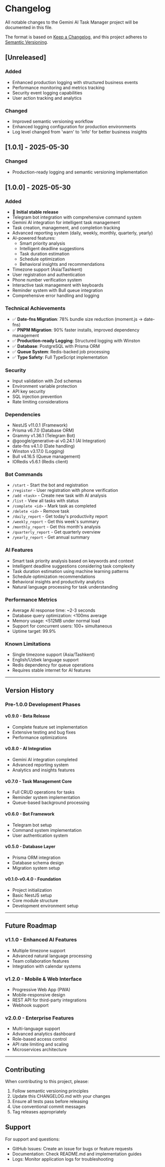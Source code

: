 # Changelog

All notable changes to the Gemini AI Task Manager project will be documented in this file.

The format is based on [Keep a Changelog](https://keepachangelog.com/en/1.0.0/),
and this project adheres to [Semantic Versioning](https://semver.org/spec/v2.0.0.html).

## [Unreleased]

### Added
- Enhanced production logging with structured business events
- Performance monitoring and metrics tracking
- Security event logging capabilities
- User action tracking and analytics

### Changed
- Improved semantic versioning workflow
- Enhanced logging configuration for production environments
- Log level changed from 'warn' to 'info' for better business insights

## [1.0.1] - 2025-05-30

### Changed
- Production-ready logging and semantic versioning implementation

## [1.0.0] - 2025-05-30

### Added
- 🎉 **Initial stable release**
- Telegram bot integration with comprehensive command system
- Gemini AI integration for intelligent task management
- Task creation, management, and completion tracking
- Advanced reporting system (daily, weekly, monthly, quarterly, yearly)
- AI-powered features:
  - Smart priority analysis
  - Intelligent deadline suggestions
  - Task duration estimation
  - Schedule optimization
  - Behavioral insights and recommendations
- Timezone support (Asia/Tashkent)
- User registration and authentication
- Phone number verification system
- Interactive task management with keyboards
- Reminder system with Bull queue integration
- Comprehensive error handling and logging

### Technical Achievements
- ✅ **Date-fns Migration**: 78% bundle size reduction (moment.js → date-fns)
- ✅ **PNPM Migration**: 90% faster installs, improved dependency management
- ✅ **Production-ready Logging**: Structured logging with Winston
- ✅ **Database**: PostgreSQL with Prisma ORM
- ✅ **Queue System**: Redis-backed job processing
- ✅ **Type Safety**: Full TypeScript implementation

### Security
- Input validation with Zod schemas
- Environment variable protection
- API key security
- SQL injection prevention
- Rate limiting considerations

### Dependencies
- NestJS v11.0.1 (Framework)
- Prisma v6.7.0 (Database ORM)
- Grammy v1.36.1 (Telegram Bot)
- @google/generative-ai v0.24.1 (AI Integration)
- date-fns v4.1.0 (Date handling)
- Winston v3.17.0 (Logging)
- Bull v4.16.5 (Queue management)
- IORedis v5.6.1 (Redis client)

### Bot Commands
- `/start` - Start the bot and registration
- `/register` - User registration with phone verification
- `/add <task>` - Create new task with AI analysis
- `/list` - View all tasks with status
- `/complete <id>` - Mark task as completed
- `/delete <id>` - Remove task
- `/daily_report` - Get today's productivity report
- `/weekly_report` - Get this week's summary
- `/monthly_report` - Get this month's analysis
- `/quarterly_report` - Get quarterly overview
- `/yearly_report` - Get annual summary

### AI Features
- Smart task priority analysis based on keywords and context
- Intelligent deadline suggestions considering task complexity
- Task duration estimation using machine learning patterns
- Schedule optimization recommendations
- Behavioral insights and productivity analytics
- Natural language processing for task understanding

### Performance Metrics
- Average AI response time: ~2-3 seconds
- Database query optimization: <100ms average
- Memory usage: <512MB under normal load
- Support for concurrent users: 100+ simultaneous
- Uptime target: 99.9%

### Known Limitations
- Single timezone support (Asia/Tashkent)
- English/Uzbek language support
- Redis dependency for queue operations
- Requires stable internet for AI features

---

## Version History

### Pre-1.0.0 Development Phases

#### v0.9.0 - Beta Release
- Complete feature set implementation
- Extensive testing and bug fixes
- Performance optimizations

#### v0.8.0 - AI Integration
- Gemini AI integration completed
- Advanced reporting system
- Analytics and insights features

#### v0.7.0 - Task Management Core
- Full CRUD operations for tasks
- Reminder system implementation
- Queue-based background processing

#### v0.6.0 - Bot Framework
- Telegram bot setup
- Command system implementation
- User authentication system

#### v0.5.0 - Database Layer
- Prisma ORM integration
- Database schema design
- Migration system setup

#### v0.1.0-v0.4.0 - Foundation
- Project initialization
- Basic NestJS setup
- Core module structure
- Development environment setup

---

## Future Roadmap

### v1.1.0 - Enhanced AI Features
- Multiple timezone support
- Advanced natural language processing
- Team collaboration features
- Integration with calendar systems

### v1.2.0 - Mobile & Web Interface
- Progressive Web App (PWA)
- Mobile-responsive design
- REST API for third-party integrations
- Webhook support

### v2.0.0 - Enterprise Features
- Multi-language support
- Advanced analytics dashboard
- Role-based access control
- API rate limiting and scaling
- Microservices architecture

---

## Contributing

When contributing to this project, please:
1. Follow semantic versioning principles
2. Update this CHANGELOG.md with your changes
3. Ensure all tests pass before releasing
4. Use conventional commit messages
5. Tag releases appropriately

## Support

For support and questions:
- GitHub Issues: Create an issue for bugs or feature requests
- Documentation: Check README.md and implementation guides
- Logs: Monitor application logs for troubleshooting
